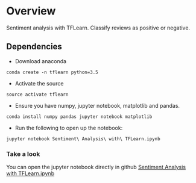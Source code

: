 # Overview 
Sentiment analysis with TFLearn. Classify reviews as positive or negative.

## Dependencies

* Download anaconda
```
conda create -n tflearn python=3.5
```

* Activate the source
```
source activate tflearn
```
* Ensure you have numpy, jupyter notebook, matplotlib and pandas.
```
conda install numpy pandas jupyter notebook matplotlib
```
* Run the following to open up the notebook:
```
jupyter notebook Sentiment\ Analysis\ with\ TFLearn.ipynb
```

### Take a look
You can open the jupyter notebook directly in github [Sentiment Analysis with TFLearn.ipynb](https://github.com/sbatururimi/sentiment_analysis_TFLearn/blob/master/sentiment-analysis/Sentiment%20Analysis%20with%20TFLearn.ipynb)
